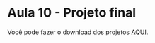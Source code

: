 # Aula 10 - Projeto final

Você pode fazer o download dos projetos [AQUI](https://s3.amazonaws.com/caelum-online-public/843-java-packages/05/java5-projeto-final.zip).